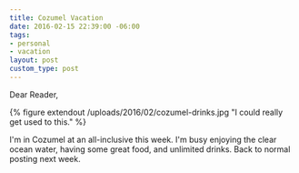 ```yaml
---
title: Cozumel Vacation
date: 2016-02-15 22:39:00 -06:00
tags:
- personal
- vacation
layout: post
custom_type: post
---
```


Dear Reader,

{% figure extendout /uploads/2016/02/cozumel-drinks.jpg "I could really get used to this." %}

I'm in Cozumel at an all-inclusive this week. I'm busy enjoying the clear ocean water, having some great food, and unlimited drinks. Back to normal posting next week.
